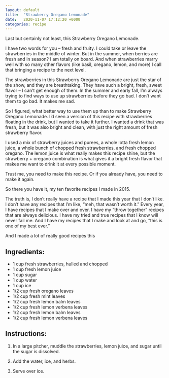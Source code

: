```yaml
---
layout: default
title:  "Strawberry Oregano Lemonade"
date:   2020-11-07 17:12:20 +0000
categories: recipe
---
```

Last but certainly not least, this Strawberry Oregano Lemonade.

I have two words for you – fresh and fruity. I could take or leave the strawberries in the middle of winter. But in the summer, when berries are fresh and in season? I am totally on board. And when strawberries marry well with so many other flavors (like basil, oregano, lemon, and more) I call that bringing a recipe to the next level.

The strawberries in this Strawberry Oregano Lemonade are just the star of the show, and they are breathtaking. They have such a bright, fresh, sweet flavor – I can’t get enough of them. In the summer and early fall, I’m always trying to find ways to use up strawberries before they go bad. I don’t want them to go bad. It makes me sad.

So I figured, what better way to use them up than to make Strawberry Oregano Lemonade. I’d seen a version of this recipe with strawberries floating in the drink, but I wanted to take it further. I wanted a drink that was fresh, but it was also bright and clean, with just the right amount of fresh strawberry flavor.

I used a mix of strawberry juices and purees, a whole lotta fresh lemon juice, a whole bunch of chopped fresh strawberries, and fresh chopped oregano. The lemon juice is what really makes this recipe shine, but the strawberry + oregano combination is what gives it a bright fresh flavor that makes me want to drink it at every possible moment.

Trust me, you need to make this recipe. Or if you already have, you need to make it again.

So there you have it, my ten favorite recipes I made in 2015.

The truth is, I don’t really have a recipe that I made this year that I don’t like. I don’t have any recipes that I’m like, “meh, that wasn’t worth it.” Every year, I have recipes that I make over and over. I have my “throw together” recipes that are always delicious. I have my tried and true recipes that I know will never fail me. And I have my recipes that I make and look at and go, “this is one of my best ever.”

And I made a lot of really good recipes this
## Ingredients:

- 1 cup fresh strawberries, hulled and chopped
- 1 cup fresh lemon juice
- 1 cup sugar
- 1 cup water
- 1 cup ice
- 1/2 cup fresh oregano leaves
- 1/2 cup fresh mint leaves
- 1/2 cup fresh lemon balm leaves
- 1/2 cup fresh lemon verbena leaves
- 1/2 cup fresh lemon balm leaves
- 1/2 cup fresh lemon verbena leaves


## Instructions:

1. In a large pitcher, muddle the strawberries, lemon juice, and sugar until the sugar is dissolved.

2. Add the water, ice, and herbs.

3. Serve over ice.

